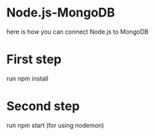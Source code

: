 # Node.js-MongoDB
here is how you can connect Node.js to MongoDB 

# First step
run npm install 

# Second step
run npm start (for using nodemon)
